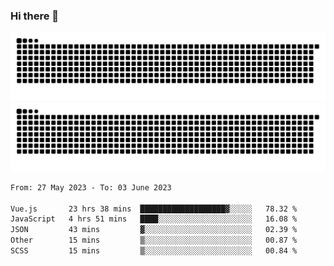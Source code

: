 ### Hi there 👋

![GitHub Snake Light](https://raw.githubusercontent.com/jichangee/jichangee/output/github-snake.svg#gh-light-mode-only)
![GitHub Snake dark](https://raw.githubusercontent.com/jichangee/jichangee/output/github-snake-dark.svg#gh-dark-mode-only)

<!--START_SECTION:waka-->

```txt
From: 27 May 2023 - To: 03 June 2023

Vue.js       23 hrs 38 mins  ███████████████████▓░░░░░   78.32 %
JavaScript   4 hrs 51 mins   ████░░░░░░░░░░░░░░░░░░░░░   16.08 %
JSON         43 mins         ▓░░░░░░░░░░░░░░░░░░░░░░░░   02.39 %
Other        15 mins         ▒░░░░░░░░░░░░░░░░░░░░░░░░   00.87 %
SCSS         15 mins         ▒░░░░░░░░░░░░░░░░░░░░░░░░   00.84 %
```

<!--END_SECTION:waka-->

<!--
![GitHub Snake Light](github-snake.svg#gh-light-mode-only)
![GitHub Snake dark](github-snake-dark.svg#gh-dark-mode-only)
-->

<!--
**jichangee/jichangee** is a ✨ _special_ ✨ repository because its `README.md` (this file) appears on your GitHub profile.

Here are some ideas to get you started:

- 🔭 I’m currently working on ...
- 🌱 I’m currently learning ...
- 👯 I’m looking to collaborate on ...
- 🤔 I’m looking for help with ...
- 💬 Ask me about ...
- 📫 How to reach me: ...
- 😄 Pronouns: ...
- ⚡ Fun fact: ...
-->
